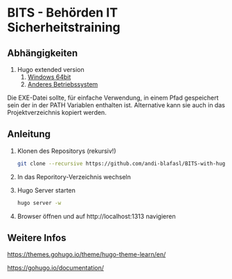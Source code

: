# BITS - Behörden IT Sicherheitstraining

## Abhängigkeiten

1. Hugo extended version
   1. [Windows 64bit](https://github.com/gohugoio/hugo/releases/download/v0.74.3/hugo_extended_0.74.3_Windows-64bit.zip)
   2. [Anderes Betriebssystem](https://github.com/gohugoio/hugo/releases)

Die EXE-Datei sollte, für einfache Verwendung, in einem Pfad gespeichert sein der in der PATH Variablen enthalten ist. Alternative kann sie auch in das Projektverzeichnis kopiert werden.

## Anleitung

1. Klonen des Repositorys (rekursiv!)
   
   
    ```bash
    git clone --recursive https://github.com/andi-blafasl/BITS-with-hugo.git
    ```

2. In das Reporitory-Verzeichnis wechseln

3. Hugo Server starten
    ```bash
    hugo server -w
    ```

4. Browser öffnen und auf http://localhost:1313 navigieren

## Weitere Infos

https://themes.gohugo.io/theme/hugo-theme-learn/en/

https://gohugo.io/documentation/